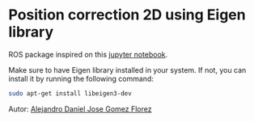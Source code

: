 # Position correction 2D using Eigen library

ROS package inspired on this [jupyter notebook](./jupyter/CorrectPoints.ipynb).

Make sure to have Eigen library installed in your system. If not, you can install it by running the following command:
```bash
sudo apt-get install libeigen3-dev
```

Autor: [Alejandro Daniel Jose Gomez Florez](https://www.linkedin.com/in/aldajo92/)
